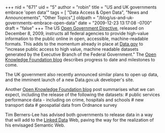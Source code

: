 +++
nid = "671"
uid = "5"
author = "robin"
title = "US and UK governments embrace 'open data'"
tags = [ "Data Access & Open Data", "News and Announcements", "Other Topics",]
oldpath = "/blog/us-and-uk-governments-embrace-open-data"
date = "2009-12-23 13:17:08 -0700"
draft = "false"
+++
The US [Open Government Directive](http://www.whitehouse.gov/open),
released on December 8, 2009, instructs all federal agencies to provide
high-value information to the public online in open, accessible,
machine-readable formats. This adds to the momentum already in place at
[Data.gov](http://www.data.gov/) to \"increase public access to high
value, machine readable datasets generated by the Executive Branch of
the Federal Government.\" The [Open Knowledge Foundation
blog](http://blog.okfn.org/2009/12/08/us-government-announces-more-open-government-data/)
describes progress to date and milestones to come.

The UK government also recently announced similar plans to open up data,
and the imminent launch of a new Data.gov.uk developer\'s site.

Another [Open Knowledge Foundation
blog](http://blog.okfn.org/2009/12/07/uk-government-announces-lots-of-new-open-data/)
post summarises what we can expect, including the release of the
following the datasets: \# public services performance data - including
on crime, hospitals and schools \# new transport data \# geospatial data
from Ordnance survey

Tim Berners-Lee has advised both governments to release data in a way
that will add to the [Linked Data](http://linkeddata.org/) Web, paving
the way for the realization of his envisaged Semantic Web.
